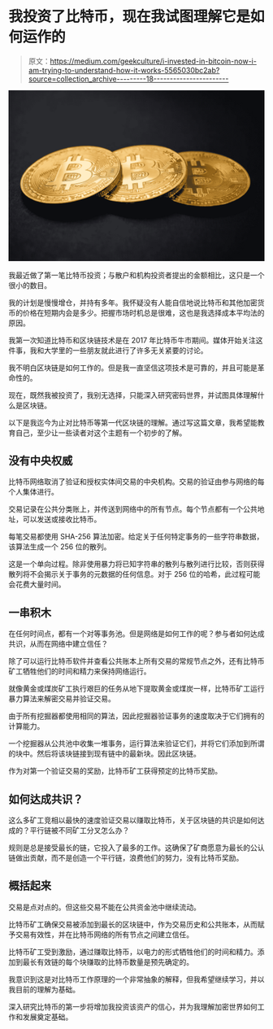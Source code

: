 # 我投资了比特币，现在我试图理解它是如何运作的

> 原文：<https://medium.com/geekculture/i-invested-in-bitcoin-now-i-am-trying-to-understand-how-it-works-5565030bc2ab?source=collection_archive---------18----------------------->

![](img/c82315c28618ee3a6b4e96d5673b032a.png)

我最近做了第一笔比特币投资；与散户和机构投资者提出的金额相比，这只是一个很小的数目。

我的计划是慢慢增仓，并持有多年。我怀疑没有人能自信地说比特币和其他加密货币的价格在短期内会是多少。把握市场时机总是很难，这也是我选择成本平均法的原因。

我第一次知道比特币和区块链技术是在 2017 年比特币牛市期间。媒体开始关注这件事，我和大学里的一些朋友就此进行了许多无关紧要的讨论。

我不明白区块链是如何工作的。但是我一直坚信这项技术是可靠的，并且可能是革命性的。

现在，既然我被投资了，我别无选择，只能深入研究密码世界，并试图具体理解什么是区块链。

以下是我迄今为止对比特币等第一代区块链的理解。通过写这篇文章，我希望能教育自己，至少让一些读者对这个主题有一个初步的了解。

## 没有中央权威

比特币网络取消了验证和授权实体间交易的中央机构。交易的验证由参与网络的每个人集体进行。

交易记录在公共分类账上，并传送到网络中的所有节点。每个节点都有一个公共地址，可以发送或接收比特币。

每笔交易都使用 SHA-256 算法加密。给定关于任何特定事务的一些字符串数据，该算法生成一个 256 位的散列。

这是一个单向过程。除非使用暴力将已知字符串的散列与散列进行比较，否则获得散列将不会揭示关于事务的元数据的任何信息。对于 256 位的哈希，此过程可能会花费大量时间。

## 一串积木

在任何时间点，都有一个对等事务池。但是网络是如何工作的呢？参与者如何达成共识，从而在网络中建立信任？

除了可以运行比特币软件并查看公共账本上所有交易的常规节点之外，还有比特币矿工牺牲他们的时间和精力来保持网络运行。

就像黄金或煤炭矿工执行艰巨的任务从地下提取黄金或煤炭一样，比特币矿工运行暴力算法来解密交易并验证交易。

由于所有挖掘器都使用相同的算法，因此挖掘器验证事务的速度取决于它们拥有的计算能力。

一个挖掘器从公共池中收集一堆事务，运行算法来验证它们，并将它们添加到所谓的块中。然后将该块链接到现有链中的最新块。因此区块链。

作为对第一个验证交易的奖励，比特币矿工获得预定的比特币奖励。

## 如何达成共识？

这么多矿工竞相以最快的速度验证交易以赚取比特币，关于区块链的共识是如何达成的？平行链被不同矿工分叉怎么办？

规则是总是接受最长的链，它投入了最多的工作。这确保了矿商愿意为最长的公认链做出贡献，而不是创造一个平行链，浪费他们的努力，没有比特币奖励。

## 概括起来

交易是点对点的。但这些交易不能在公共资金池中继续流动。

比特币矿工确保交易被添加到最长的区块链中，作为交易历史和公共账本，从而赋予交易有效性，并在比特币网络的所有节点之间建立信任。

比特币矿工受到激励，通过赚取比特币，以电力的形式牺牲他们的时间和精力。添加到最长有效链的每个块赚取的比特币数量是预先确定的。

我意识到这是对比特币工作原理的一个非常抽象的解释，但我希望继续学习，并以我目前的理解为基础。

深入研究比特币的第一步将增加我投资该资产的信心，并为我理解加密世界如何工作和发展奠定基础。
